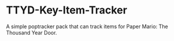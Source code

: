 # TTYD-Key-Item-Tracker
A simple poptracker pack that can track items for Paper Mario: The Thousand Year Door.
